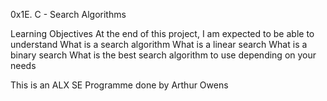 0x1E. C - Search Algorithms

Learning Objectives
At the end of this project, I am expected to be able to understand
What is a search algorithm
What is a linear search
What is a binary search
What is the best search algorithm to use depending on your needs

This is an ALX SE Programme done by Arthur Owens
